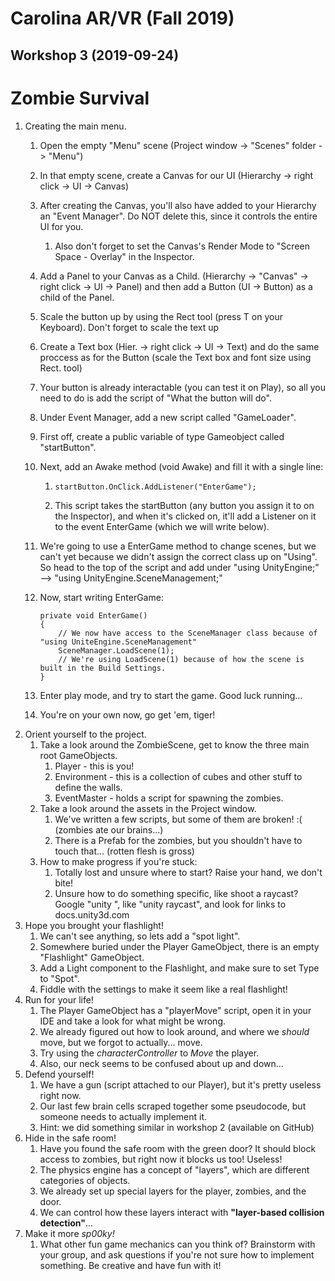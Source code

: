 # Carolina AR/VR (Fall 2019)

## Workshop 3 (2019-09-24)

# Zombie Survival

1. Creating the main menu.
    1. Open the empty "Menu" scene (Project window -> "Scenes" folder -> "Menu")
    2. In that empty scene, create a Canvas for our UI (Hierarchy -> right click -> UI -> Canvas)
    3. After creating the Canvas, you'll also have added to your Hierarchy an "Event Manager". Do NOT delete this, since it controls the entire UI for you.
        1. Also don't forget to set the Canvas's Render Mode to "Screen Space - Overlay" in the Inspector.
    4. Add a Panel to your Canvas as a Child. (Hierarchy -> "Canvas" -> right click -> UI -> Panel) and then add a Button (UI -> Button) as a child of the Panel.
    5. Scale the button up by using the Rect tool (press T on your Keyboard). Don't forget to scale the text up
    6. Create a Text box (Hier. -> right click -> UI -> Text) and do the same proccess as for the Button (scale the Text box and font size using Rect. tool)
    7. Your button is already interactable (you can test it on Play), so all you need to do is add the script of "What the button will do".
    8. Under Event Manager, add a new script called "GameLoader".
    9. First off, create a public variable of type Gameobject called "startButton".
    10. Next, add an Awake method (void Awake) and fill it with a single line:
        1. `startButton.OnClick.AddListener("EnterGame");`

        2. This script takes the startButton (any button you assign it to on the Inspector), and when it's clicked on, it'll add a Listener on it to the event EnterGame (which we will write below).
    11. We're going to use a EnterGame method to change scenes, but we can't yet because we didn't assign the correct class up on "Using".
            So head to the top of the script and add under "using UnityEngine;" --> "using UnityEngine.SceneManagement;"
    12. Now, start writing EnterGame:

            private void EnterGame()
            {
                // We now have access to the SceneManager class because of "using UniteEngine.SceneManagement"
                SceneManager.LoadScene(1);
                // We're using LoadScene(1) because of how the scene is built in the Build Settings.
            }

    13. Enter play mode, and try to start the game. Good luck running...
    14. You're on your own now, go get 'em, tiger!
2. Orient yourself to the project.
    1. Take a look around the ZombieScene, get to know the three main root GameObjects.
        1. Player - this is you!
        2. Environment - this is a collection of cubes and other stuff to define the walls.
        3. EventMaster - holds a script for spawning the zombies.
    2. Take a look around the assets in the Project window.
        1. We've written a few scripts, but some of them are broken! :(    (zombies ate our brains...)
        2. There is a Prefab for the zombies, but you shouldn't have to touch that...     (rotten flesh is gross)
    3. How to make progress if you're stuck:
        1. Totally lost and unsure where to start? Raise your hand, we don't bite!
        2. Unsure how to do something specific, like shoot a raycast? Google "unity <problem>", like "unity raycast", and look for links to docs.unity3d.com
2. Hope you brought your flashlight!
    1. We can't see anything, so lets add a "spot light".
    2. Somewhere buried under the Player GameObject, there is an empty "Flashlight" GameObject.
    3. Add a Light component to the Flashlight, and make sure to set Type to "Spot".
    4. Fiddle with the settings to make it seem like a real flashlight!
3. Run for your life!
    1. The Player GameObject has a "playerMove" script, open it in your IDE and take a look for what might be wrong.
    2. We already figured out how to look around, and where we *should* move, but we forgot to actually... move.
    3. Try using the *characterController* to *Move* the player.
    4. Also, our neck seems to be confused about up and down...
4. Defend yourself!
    1. We have a gun (script attached to our Player), but it's pretty useless right now.
    2. Our last few brain cells scraped together some pseudocode, but someone needs to actually implement it.
    3. Hint: we did something similar in workshop 2 (available on GitHub)
5. Hide in the safe room!
    1. Have you found the safe room with the green door? It should block access to zombies, but right now it blocks us too! Useless!
    2. The physics engine has a concept of "layers", which are different categories of objects.
    3. We already set up special layers for the player, zombies, and the door.
    4. We can control how these layers interact with **"layer-based collision detection"**...
6. Make it more *sp00ky!*
    1. What other fun game mechanics can you think of? Brainstorm with your group, and ask questions if you're not sure how to implement something. Be creative and have fun with it! 